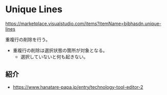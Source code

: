 # Unique Lines

<https://marketplace.visualstudio.com/items?itemName=bibhasdn.unique-lines>

重複行の削除を行う。

- 重複行の削除は選択状態の箇所が対象となる。
  - 選択していないと何も起きない。

## 紹介

- <https://www.hanatare-papa.jp/entry/technology-tool-editor-2>
